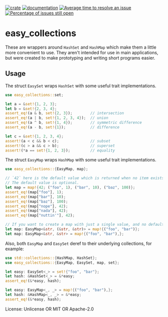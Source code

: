 [![crate](https://img.shields.io/crates/v/easy_collections)](https://crates.io/crates/easy_collections)
[![documentation](https://docs.rs/easy_collections/badge.svg)](https://docs.rs/easy_collections)
[![Average time to resolve an issue](https://isitmaintained.com/badge/resolution/acheronfail/easy_collections.svg)](https://isitmaintained.com/project/acheronfail/easy_collections "Average time to resolve an issue")
[![Percentage of issues still open](https://isitmaintained.com/badge/open/acheronfail/easy_collections.svg)](https://isitmaintained.com/project/acheronfail/easy_collections "Percentage of issues still open")

# easy_collections

These are wrappers around `HashSet` and `HashMap` which make them a little more convenient to use.
They aren't intended for use in main applications, but were created to make prototyping and writing short programs easier.

## Usage

The struct `EasySet` wraps `HashSet` with some useful trait implementations.

```rust
use easy_collections::set;

let a = &set!{1, 2, 3};
let b = &set!{2, 3, 4};
assert_eq!(a & b, set!{2, 3});        // intersection
assert_eq!(a | b, set!{1, 2, 3, 4});  // union
assert_eq!(a ^ b, set!{1, 4});        // symmetric difference
assert_eq!(a - b, set!{1});           // difference

let c = &set!{1, 2, 3, 4};
assert!(a < c && b < c);              // subset
assert!(c > a && c > b);              // superset
assert!(*a == set!{1, 2, 3});         // equality
```

The struct `EasyMap` wraps `HashMap` with some useful trait implementations.

```rust
use easy_collections::{EasyMap, map};

// `42` here is the default value which is returned when no item exists in the map
// The default value is optional.
let map = map!{42; ("foo", 1), ("bar", 10), ("baz", 100)};
assert_eq!(map["foo"], 1);
assert_eq!(map["bar"], 10);
assert_eq!(map["baz"], 100);
assert_eq!(map["nope"], 42);
assert_eq!(map["nada"], 42);
assert_eq!(map["nuttin'"], 42);

// If you want to create a map with just a single value, and no default, use a trailing comma:
let map: EasyMap<&str, (&str, &str)> = map!{("foo", "bar")};
let map: EasyMap<&str, &str> = map!{("foo", "bar"),};
```

Also, both `EasyMap` and `EasySet` deref to their underlying collections, for example:

```rust
use std::collections::{HashMap, HashSet};
use easy_collections::{EasyMap, EasySet, map, set};

let easy: EasySet<_> = set!{"foo", "bar"};
let hash: &HashSet<_> = &*easy;
assert_eq!(&*easy, hash);

let easy: EasyMap<_, _> = map!{("foo", "bar"),};
let hash: &HashMap<_, _> = &*easy;
assert_eq!(&*easy, hash);
```

License: Unlicense OR MIT OR Apache-2.0